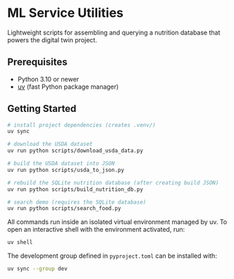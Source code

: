 # ML Service Utilities

Lightweight scripts for assembling and querying a nutrition database that powers the digital twin project.

## Prerequisites

- Python 3.10 or newer
- [uv](https://docs.astral.sh/uv/) (fast Python package manager)

## Getting Started

```bash
# install project dependencies (creates .venv/)
uv sync

# download the USDA dataset
uv run python scripts/download_usda_data.py

# build the USDA dataset into JSON
uv run python scripts/usda_to_json.py

# rebuild the SQLite nutrition database (after creating build JSON)
uv run python scripts/build_nutrition_db.py

# search demo (requires the SQLite database)
uv run python scripts/search_food.py
```

All commands run inside an isolated virtual environment managed by uv. To open an interactive shell with the environment activated, run:

```bash
uv shell
```

The development group defined in `pyproject.toml` can be installed with:

```bash
uv sync --group dev
```
